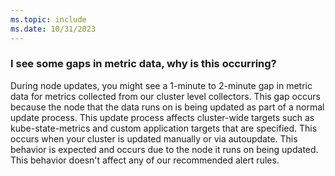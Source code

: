 ```yaml
---
ms.topic: include
ms.date: 10/31/2023
---
```


### I see some gaps in metric data, why is this occurring?   

During node updates, you might see a 1-minute to 2-minute gap in metric data for metrics collected from our cluster level collectors. This gap occurs because the node that the data runs on is being updated as part of a normal update process. This update process affects cluster-wide targets such as kube-state-metrics and custom application targets that are specified. This occurs when your cluster is updated manually or via autoupdate. This behavior is expected and occurs due to the node it runs on being updated. This behavior doesn't affect any of our recommended alert rules. 
